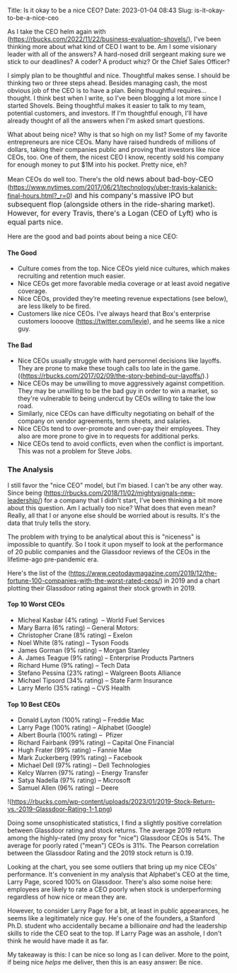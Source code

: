 Title: Is it okay to be a nice CEO?
Date: 2023-01-04 08:43
Slug: is-it-okay-to-be-a-nice-ceo

As I take the CEO helm again with (https://rbucks.com/2022/11/22/business-evaluation-shovels/), I've been thinking more about what kind of CEO I want to be. Am I some visionary leader with all of the answers? A hard-nosed drill sergeant making sure we stick to our deadlines? A coder? A product whiz? Or the Chief Sales Officer?

I simply plan to be thoughtful and nice. Thoughtful makes sense. I should be thinking two or three steps ahead. Besides managing cash, the most obvious job of the CEO is to have a plan. Being thoughtful requires... thought. I think best when I write, so I've been blogging a lot more since I started Shovels. Being thoughtful makes it easier to talk to my team, potential customers, and investors. If I'm thoughtful enough, I'll have already thought of all the answers when I'm asked smart questions. 

What about being nice? Why is that so high on my list? Some of my favorite entrepreneurs are nice CEOs. Many have raised hundreds of millions of dollars, taking their companies public and proving that investors like nice CEOs, too. One of them, the nicest CEO I know, recently sold his company for enough money to put $1M into his pocket. Pretty nice, eh?

Mean CEOs do well too. There's the<span style="font-size: 1rem;"> old news about bad-boy-CEO </span>(https://www.nytimes.com/2017/06/21/technology/uber-travis-kalanick-final-hours.html?_r=0)<span style="font-size: 1rem;"> and his company's massive IPO but subsequent flop (alongside others in the ride-sharing market). However, for every Travis, there's a Logan (CEO of Lyft) who is equal parts nice. </span>

Here are the good and bad points about being a nice CEO:

#### The Good 

- Culture comes from the top. Nice CEOs yield nice cultures, which makes recruiting and retention much easier.
- Nice CEOs get more favorable media coverage or at least avoid negative coverage. 
- Nice CEOs, provided they’re meeting revenue expectations (see below), are less likely to be fired.
- Customers like nice CEOs. I've always heard that Box's enterprise customers loooove (https://twitter.com/levie), and he seems like a nice guy.

#### The Bad

- Nice CEOs usually struggle with hard personnel decisions like layoffs. They are prone to make these tough calls too late in the game. ((https://rbucks.com/2017/02/09/the-story-behind-our-layoffs/).)
- Nice CEOs may be unwilling to move aggressively against competition. They may be unwilling to be the bad guy in order to win a market, so they're vulnerable to being undercut by CEOs willing to take the low road.
- Similarly, nice CEOs can have difficulty negotiating on behalf of the company on vendor agreements, term sheets, and salaries. 
- Nice CEOs tend to over-promote and over-pay their employees. They also are more prone to give in to requests for additional perks.
- Nice CEOs tend to avoid conflicts, even when the conflict is important. This was not a problem for Steve Jobs.

### The Analysis

I still favor the "nice CEO" model, but I'm biased. I can't be any other way. Since being (https://rbucks.com/2018/11/02/mightysignals-new-leadership/) for a company that I didn't start, I've been thinking a bit more about this question. Am I actually too nice? What does that even mean? Really, all that I or anyone else should be worried about is results. It's the data that truly tells the story.

The problem with trying to be analytical about this is "niceness" is impossible to quantify. So I took it upon myself to look at the performance of 20 public companies and the Glassdoor reviews of the CEOs in the lifetime-ago pre-pandemic era.

Here's the list of the (https://www.ceotodaymagazine.com/2019/12/the-fortune-100-companies-with-the-worst-rated-ceos/) in 2019 and a chart plotting their Glassdoor rating against their stock growth in 2019.

#### Top 10 Worst CEOs

- Micheal Kasbar (4% rating)  – World Fuel Services
- Mary Barra (6% rating) – General Motors: 
- Christopher Crane (8% rating) – Exelon
- Noel White (8% rating) – Tyson Foods
- James Gorman (9% rating) – Morgan Stanley
- A. James Teague (9% rating) – Enterprise Products Partners
- Richard Hume (9% rating) – Tech Data
- Stefano Pessina (23% rating) – Walgreen Boots Alliance
- Michael Tipsord (34% rating) – State Farm Insurance
- Larry Merlo (35% rating) – CVS Health

#### Top 10 Best CEOs

- Donald Layton (100% rating) – Freddie Mac
- Larry Page (100% rating) – Alphabet (Google)
- Albert Bourla (100% rating) –  Pfizer
- Richard Fairbank (99% rating) – Capital One Financial
- Hugh Frater (99% rating) – Fannie Mae
- Mark Zuckerberg (99% rating) – Facebook
- Michael Dell (97% rating) – Dell Technologies
- Kelcy Warren (97% rating) – Energy Transfer
- Satya Nadella (97% rating) – Microsoft
- Samuel Allen (96% rating) – Deere

!(https://rbucks.com/wp-content/uploads/2023/01/2019-Stock-Return-vs.-2019-Glassdoor-Rating-1-1.png)

Doing some unsophisticated statistics, I find a slightly positive correlation between Glassdoor rating and stock returns. The average 2019 return among the highly-rated (my proxy for "nice") Glassdoor CEOs is 54%. The average for poorly rated ("mean") CEOs is 31%. The Pearson correlation between the Glassdoor Rating and the 2019 stock return is 0.19.

Looking at the chart, you see some outliers that bring up my nice CEOs' performance. It's convenient in my analysis that Alphabet's CEO at the time, Larry Page, scored 100% on Glassdoor. There's also some noise here: employees are likely to rate a CEO poorly when stock is underperforming regardless of how nice or mean they are. 

However, to consider Larry Page for a bit, at least in public appearances, he seems like a legitimately nice guy. He's one of the founders, a Stanford Ph.D. student who accidentally became a billionaire *and* had the leadership skills to ride the CEO seat to the top. If Larry Page was an asshole, I don't think he would have made it as far.

My takeaway is this: I can be nice so long as I can deliver. More to the point, if being nice *helps* me deliver, then this is an easy answer: Be nice.